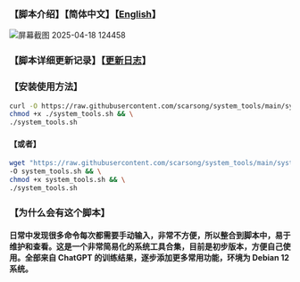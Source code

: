 ### 【脚本介绍】【简体中文】【[English](./README.md)】

![屏幕截图 2025-04-18 124458](https://github.com/user-attachments/assets/97f666f3-7592-4819-bbf8-be7c6f32c9bc)

### 【脚本详细更新记录】【[更新日志](./Change_log_zh-cn.md)】
### 【安装使用方法】
```bash
curl -O https://raw.githubusercontent.com/scarsong/system_tools/main/system_tools.sh && \
chmod +x ./system_tools.sh && \
./system_tools.sh
```
#### 【或者】
```bash
wget "https://raw.githubusercontent.com/scarsong/system_tools/main/system_tools.sh?$(date +%s)" \
-O system_tools.sh && \
chmod +x system_tools.sh && \
./system_tools.sh
```
### 【为什么会有这个脚本】
#### 日常中发现很多命令每次都需要手动输入，非常不方便，所以整合到脚本中，易于维护和查看。这是一个非常简易化的系统工具合集，目前是初步版本，方便自己使用。全部来自 ChatGPT 的训练结果，逐步添加更多常用功能，环境为 Debian 12 系统。
